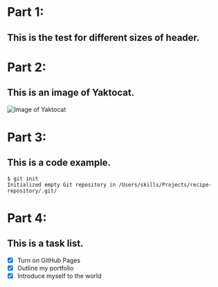 # Part 1:
## This is the test for different sizes of header.

# Part 2:
## This is an image of Yaktocat.
![Image of Yaktocat](https://octodex.github.com/images/yaktocat.png)

# Part 3:
## This is a code example.
```
$ git init
Initialized empty Git repository in /Users/skills/Projects/recipe-repository/.git/
```
# Part 4:
## This is a task list.
- [x] Turn on GitHub Pages
- [x] Outline my portfolio
- [x] Introduce myself to the world
